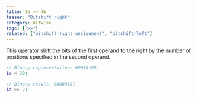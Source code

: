 ```yaml
---
title: $a >> $b
teaser: "Bitshift right"
category: bitwise
tags: [">>"]
related: ["bitshift-right-assignment", "bitshift-left"]
---
```


This operator shift the bits of the first operand to the right by the number of positions specified in the second operand.

```php
// Binary representation: 00010100
$a = 20; 

// Binary result: 00000101
$a >> 2; 
```

